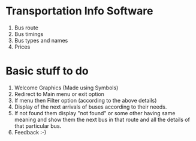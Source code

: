 # Transportation Info Software

1)	Bus route
2)	Bus timings
3)	Bus types and names
4)	Prices

# Basic stuff to do

1) Welcome Graphics (Made using Symbols)
2) Redirect to Main menu or exit option
3) If menu then Filter option (according to the above details)
4) Display of the next arrivals of buses according to their needs.
5) If not found them display "not found" or some other having same meaning and show them the next bus in that route and all the details of that particular bus.
6) Feedback :-)
